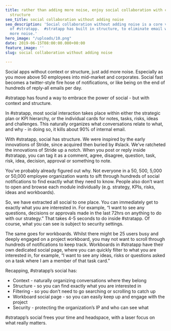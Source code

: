 ```yaml
---
title: rather than adding more noise, enjoy social collaboration with context and
  structure
seo_title: social collaboration without adding noise
seo_description: 'Social collaboration without adding noise is a core value proposition
  of #stratapp.  #stratapp has built in structure, to eliminate email without adding
  more noise.'
hero_image: "/uploads/10.png"
date: 2019-06-15T08:00:00.000+00:00
feature_image: ''
slug: social collaboration without adding noise

---
```

Social apps without context or structure, just add more noise. Especially as you move above 50 employees into mid-market and corporates. Social fast becomes a twitter-style fire hose of notifications, or like being on the end of hundreds of reply-all emails per day.

\#stratapp has found a way to embrace the power of social - but with context and structure.

In #stratapp, most social interaction takes place within either the strategic plan or KPI hierarchy, or the individual cards for notes, tasks, risks, ideas and challenges. This naturally organizes what conversations relate to what, and why - in doing so, it kills about 90% of internal email.

With #stratapp, social has structure. We were inspired by the early innovations of Stride, since acquired then buried by #slack. We’ve ratcheted the innovations of Stride up a notch. When you post or reply inside #stratapp, you can tag it as a comment, agree, disagree, question, task, risk, idea, decision, approval or something to note.

You’ve probably already figured out why. Not everyone in a 50, 500, 5,000 or 50,000 employee organization wants to sift through hundreds of social notifications to find exactly what they need to know. People also don’t want to open and browse each module individually (e.g. strategy, KPIs, risks, ideas and workboards).

So, we have extracted all social to one place. You can immediately get to exactly what you are interested in. For example, “I want to see any questions, decisions or approvals made in the last 72hrs on anything to do with our strategy.” That takes 4-5 seconds to do inside #stratapp. Of course, what you can see is subject to security settings.

The same goes for workboards. Whilst there might be 25 users busy and deeply engaged on a project workboard, you may not want to scroll through hundreds of notifications to keep track. Workboards in #stratapp have their own dedicated social page, where you can quickly filter to what you are interested in, for example, “I want to see any ideas, risks or questions asked on a task where I am a member of that task card.”

Recapping, #stratapp’s social has:

* Context - naturally organizing conversations where they belong
* Structure - so you can find exactly what you are interested in
* Filtering - so you don’t need to go searching or scrolling to catch up
* Workboard social page - so you can easily keep up and engage with the project
* Security - protecting the organization’s IP and who can see what

\#stratapp’s social frees your time and headspace, with a laser focus on what really matters.